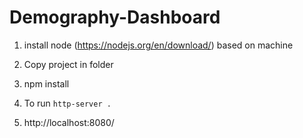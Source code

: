 # Demography-Dashboard

1. install node (https://nodejs.org/en/download/) based on machine 

2. Copy project in folder

3. npm install 

4. To run `http-server .`

5. http://localhost:8080/
